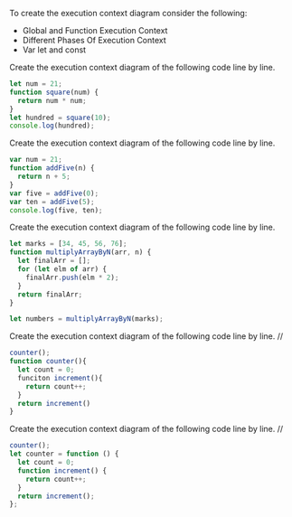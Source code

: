 To create the execution context diagram consider the following:

- Global and Function Execution Context
- Different Phases Of Execution Context
- Var let and const

Create the execution context diagram of the following code line by line.

```js
let num = 21;
function square(num) {
  return num * num;
}
let hundred = square(10);
console.log(hundred);
```

Create the execution context diagram of the following code line by line.

```js
var num = 21;
function addFive(n) {
  return n + 5;
}
var five = addFive(0);
var ten = addFive(5);
console.log(five, ten);
```

Create the execution context diagram of the following code line by line.

```js
let marks = [34, 45, 56, 76];
function multiplyArrayByN(arr, n) {
  let finalArr = [];
  for (let elm of arr) {
    finalArr.push(elm * 2);
  }
  return finalArr;
}

let numbers = multiplyArrayByN(marks);
```

Create the execution context diagram of the following code line by line. //

```js
counter();
function counter(){
  let count = 0;
  funciton increment(){
    return count++;
  }
  return increment()
}
```

Create the execution context diagram of the following code line by line. //

```js
counter();
let counter = function () {
  let count = 0;
  function increment() {
    return count++;
  }
  return increment();
};
```
